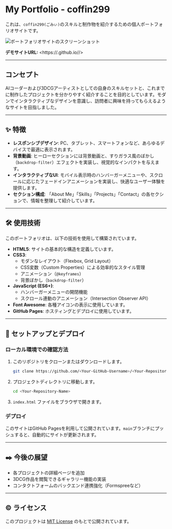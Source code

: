 # My Portfolio - coffin299

これは、`coffin299(ごみぃ)`のスキルと制作物を紹介するための個人ポートフォリオサイトです。

![ポートフォリオサイトのスクリーンショット](<ここにスクリーンショット画像のパスを挿入>)

**デモサイトURL:** <https://<Your-GitHub-Username>.github.io/<Your-Repository-Name>/>

---

## コンセプト

AIコーダーおよび3DCGアーティストとしての自身のスキルセットと、これまでに制作したプロジェクトを分かりやすく紹介することを目的としています。モダンでインタラクティブなデザインを意識し、訪問者に興味を持ってもらえるようなサイトを目指しました。

---

## ✨ 特徴

*   **レスポンシブデザイン**: PC、タブレット、スマートフォンなど、あらゆるデバイスで最適に表示されます。
*   **背景動画**: ヒーローセクションには背景動画と、すりガラス風のぼかし（`backdrop-filter`）エフェクトを実装し、視覚的なインパクトを与えます。
*   **インタラクティブなUI**: モバイル表示時のハンバーガーメニューや、スクロールに応じたフェードインアニメーションを実装し、快適なユーザー体験を提供します。
*   **セクション構成**: 「About Me」「Skills」「Projects」「Contact」の各セクションで、情報を整理して紹介しています。

---

## 🛠️ 使用技術

このポートフォリオは、以下の技術を使用して構築されています。

*   **HTML5**: サイトの基本的な構造を定義しています。
*   **CSS3**:
    *   モダンなレイアウト（Flexbox, Grid Layout）
    *   CSS変数（Custom Properties）による効率的なスタイル管理
    *   アニメーション（`@keyframes`）
    *   背景ぼかし（`backdrop-filter`）
*   **JavaScript (ES6+)**:
    *   ハンバーガーメニューの開閉機能
    *   スクロール連動のアニメーション（Intersection Observer API）
*   **Font Awesome**: 各種アイコンの表示に使用しています。
*   **GitHub Pages**: ホスティングとデプロイに使用しています。

---

## 🚀 セットアップとデプロイ

### ローカル環境での確認方法

1.  このリポジトリをクローンまたはダウンロードします。
    ```bash
    git clone https://github.com/<Your-GitHub-Username>/<Your-Repository-Name>.git
    ```
2.  プロジェクトディレクトリに移動します。
    ```bash
    cd <Your-Repository-Name>
    ```
3.  `index.html` ファイルをブラウザで開きます。

### デプロイ

このサイトはGitHub Pagesを利用して公開されています。`main`ブランチにプッシュすると、自動的にサイトが更新されます。

---

## ✒️ 今後の展望

*   各プロジェクトの詳細ページを追加
*   3DCG作品を閲覧できるギャラリー機能の実装
*   コンタクトフォームのバックエンド連携強化（Formspreeなど）

---

## ©️ ライセンス

このプロジェクトは [MIT License](LICENSE) のもとで公開されています。